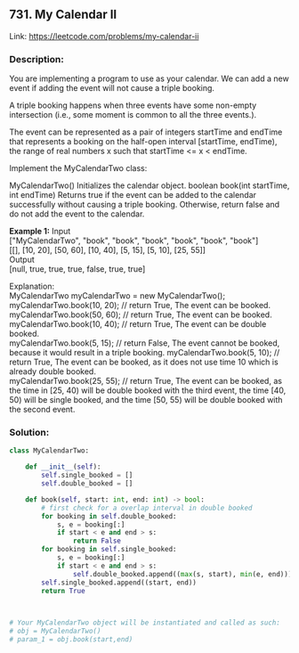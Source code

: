## 731. My Calendar II
Link: https://leetcode.com/problems/my-calendar-ii

### Description: 
You are implementing a program to use as your calendar. We can add a new event if adding the event will not cause a triple booking.

A triple booking happens when three events have some non-empty intersection (i.e., some moment is common to all the three events.).

The event can be represented as a pair of integers startTime and endTime that represents a booking on the half-open interval [startTime, endTime), the range of real numbers x such that startTime <= x < endTime.

Implement the MyCalendarTwo class:

MyCalendarTwo() Initializes the calendar object.
boolean book(int startTime, int endTime) Returns true if the event can be added to the calendar successfully without causing a triple booking. Otherwise, return false and do not add the event to the calendar.
 

**Example 1:**
Input  
["MyCalendarTwo", "book", "book", "book", "book", "book", "book"]  
[[], [10, 20], [50, 60], [10, 40], [5, 15], [5, 10], [25, 55]]  
Output  
[null, true, true, true, false, true, true]  

Explanation:  
MyCalendarTwo myCalendarTwo = new MyCalendarTwo();  
myCalendarTwo.book(10, 20); // return True, The event can be booked.   
myCalendarTwo.book(50, 60); // return True, The event can be booked.  
myCalendarTwo.book(10, 40); // return True, The event can be double booked.  
myCalendarTwo.book(5, 15);  // return False, The event cannot be booked, because it would result in a triple booking. 
myCalendarTwo.book(5, 10); // return True, The event can be booked, as it does not use time 10 which is already double booked.  
myCalendarTwo.book(25, 55); // return True, The event can be booked, as the time in [25, 40) will be double booked with the third event, the time [40, 50) will be single booked, and the time [50, 55) will be double booked with the second event.  

### Solution: 
```python
class MyCalendarTwo:

    def __init__(self):
        self.single_booked = []
        self.double_booked = []

    def book(self, start: int, end: int) -> bool:
        # first check for a overlap interval in double booked
        for booking in self.double_booked:
            s, e = booking[:]
            if start < e and end > s:
                return False
        for booking in self.single_booked: 
            s, e = booking[:]
            if start < e and end > s:
                self.double_booked.append((max(s, start), min(e, end)))
        self.single_booked.append((start, end)) 
        return True
        


# Your MyCalendarTwo object will be instantiated and called as such:
# obj = MyCalendarTwo()
# param_1 = obj.book(start,end)

```
